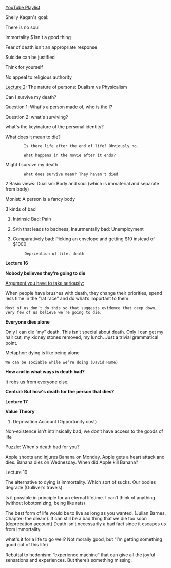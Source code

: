 [YouTube Playlist](https://www.youtube.com/playlist?list=PLEA18FAF1AD9047B0)

Shelly Kagan's goal:

There is no soul

Immortality $1sn't a good thing

Fear of death isn't an appropriate response

Suicide can be justified



Think for yourself



No appeal to religious authority



[Lecture 2](https://www.youtube.com/watch?v=gh-6HyTRNNY&list=PLEA18FAF1AD9047B0&index=2): The nature of persons: Dualism vs Physicalism

Can I survive my death?

Question 1: What's a person made of, who is the I?



Question 2: what's surviving?

what's the key/nature of the personal identity?



What does it mean to die?

        	Is there life after the end of life? Obviously no.

        	What happens in the movie after it ends?

Might I survive my death

        	What does survive mean? They haven't died





2 Basic views: Dualism: Body and soul (which is immaterial and separate from body)

Monist: A person is a fancy body



3 kinds of bad

1) Intrinsic Bad: Pain

2) S/th that leads to badness, Insurmentally bad: Unemployment

3) Comparatively bad: Picking an envelope and getting $10 instead of $1000

        	Deprivation of life, death

**Lecture 16**

**Nobody believes they’re going to die**

<span style="text-decoration:underline;">Argument you have to take seriously:</span>

When people have brushes with death, they change their priorities, spend less time in the “rat race” and do what’s important to them.

	Most of us don’t do this so that suggests evidence that deep down, very few of us believe we’re going to die.

**Everyone dies alone**

Only I can die “my” death. This isn’t special about death. Only I can get my hair cut, my kidney stones removed, my lunch. Just a trivial grammatical point.

Metaphor: dying is like being alone

	We can be sociable while we’re doing (David Hume)

**How and in what ways is death bad?**

It robs us from everyone else.

**Central: But how's death for the person that dies?**

**Lecture 17**

**Value Theory**



1. Deprivation Account (Opportunity cost)

Non-existence isn’t intrinsically bad, we don’t have access to the goods of life

Puzzle: When's death bad for you?

Apple shoots and injures Banana on Monday. Apple gets a heart attack and dies. Banana dies on Wednesday. When did Apple kill Banana?

Lecture 19

The alternative to dying is immortality. Which sort of sucks. Our bodies degrade (Gulliver’s travels).

Is it possible in principle for an eternal lifetime. I can’t think of anything (without lobotomizing, being like rats)

The best form of life would be to live as long as you wanted. (Julian Barnes, Chapter; the dream). It can still be a bad thing that we die too soon (deprecation account)  Death isn’t necessarily a bad fact since it escapes us from immortality.

what's it for a life to go well? Not morally good, but “I’m getting something good out of this life)

Rebuttal to hedonism: “experience machine” that can give all the joyful sensations and experiences. But there’s something missing.
